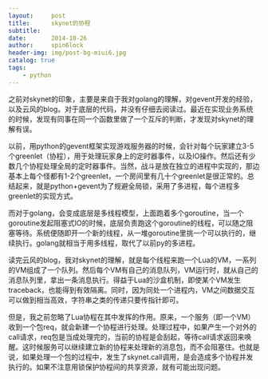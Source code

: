 ```yaml
---
layout:     post
title:      skynet的协程
subtitle:   
date:       2014-10-26
author:     spin6lock
header-img: img/post-bg-miui6.jpg
catalog: true
tags:
    - python
---
```

之前对skynet的印象，主要是来自于我对golang的理解，对gevent开发的经验，以及云风的blog。对于底层的代码，并没有仔细去阅读过。最近在实现业务系统的时候，发现有同事在同一个函数里做了一个互斥的判断，才发现对skynet的理解有误。

以前，用python的gevent框架实现游戏服务器的时候，会针对每个玩家建立3-5个greenlet（协程），用于处理玩家身上的定时器事件，以及IO操作。然后还有少数几个协程处理全局的定时器事件。当然，战斗是放在独立的进程中实现的，那边基本上每个怪都有1-2个greenlet，一个房间里有几十个greenlet是很正常的。总结起来，就是python+gevent为了规避全局锁，采用了多进程，每个进程多greenlet的实现方式。

而对于golang，会变成底层是多线程模型，上面跑着多个goroutine，当一个goroutine发起阻塞式IO的时候，底层负责跑这个goroutine的线程，可以随之阻塞等待。系统便随即开一个新的线程，从一堆goroutine里挑一个可以执行的，继续执行。golang就相当于用多线程，取代了以前py的多进程。

读完云风的blog，我对skynet的理解，就是每个线程来跑一个Lua的VM，一系列的VM组成了一个队列。然后每个VM有自己的消息队列，VM运行时，就从自己的消息队列里，拿出一条消息执行。得益于Lua的沙盒机制，即使某个VM发生traceback，也能得到有效隔离。同时，因为同处一个进程内，VM之间数据交互可以做到相当高效，字符串之类的传递只要传指针即可。

但是，我之前忽略了Lua协程在其中发挥的作用。原来，一个服务（即一个VM）收到一个包req，就会新建一个协程进行处理。处理过程中，如果产生一个对外的call请求，req包是当成处理完的，当前的协程是会刮起，等待call请求返回来唤醒。这时候服务可以继续建立新的协程来处理新的消息包，而不会阻塞住。也就是说，如果处理一个包的过程中，发生了skynet.call调用，是会造成多个协程并发执行的。如果不注意用锁保护协程间的共享资源，就有可能出现问题。

